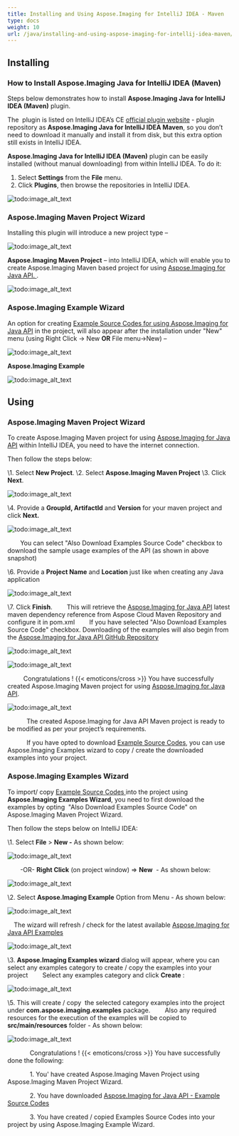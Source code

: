 ```yaml
---
title: Installing and Using Aspose.Imaging for IntelliJ IDEA - Maven
type: docs
weight: 10
url: /java/installing-and-using-aspose-imaging-for-intellij-idea-maven/
---
```


## **Installing**
### **How to Install Aspose.Imaging Java for IntelliJ IDEA (Maven)**
Steps below demonstrates how to install **Aspose.Imaging Java for IntelliJ IDEA (Maven)** plugin.

The  plugin is listed on IntelliJ IDEA’s CE [official plugin website](https://plugins.jetbrains.com/plugin/8048-aspose-imaging-java-for-intellij-idea-maven/) - plugin repository as **Aspose.Imaging Java for IntelliJ IDEA Maven**, so you don’t need to download it manually and install it from disk, but this extra option still exists in IntelliJ IDEA.

**Aspose.Imaging Java for IntelliJ IDEA (Maven)** plugin can be easily installed (without manual downloading) from within IntelliJ IDEA. To do it:

1. Select **Settings** from the **File** menu.
1. Click **Plugins**, then browse the repositories in IntelliJ IDEA. 

![todo:image_alt_text](https://i.imgur.com/3KY7frr.jpg)
### **Aspose.Imaging Maven Project Wizard**
Installing this plugin will introduce a new project type – 

![todo:image_alt_text](http://download-codeplex.sec.s-msft.com/Download/SourceControlFileDownload.ashx?ProjectName=asposeimagingjavaintellij&changeSetId=4355cbd9973fa9a7ea876f9a993ae2acc03dc2f0&itemId=src%2fresources%2fasposeSmall.png)

**Aspose.Imaging Maven Project** – into IntelliJ IDEA, which will enable you to create Aspose.Imaging Maven based project for using [Aspose.Imaging for Java API. ](https://products.aspose.com/imaging/java). 

![todo:image_alt_text](https://i.imgur.com/uHEAgz3.jpg)
### **Aspose.Imaging Example Wizard**
An option for creating [Example Source Codes for using Aspose.Imaging for Java API](https://github.com/aspose-imaging/Aspose.Imaging-for-Java/tree/master/Examples) in the project, will also appear after the installation under "New" menu (using Right Click -> New **OR** File menu->New) – 

![todo:image_alt_text](http://download-codeplex.sec.s-msft.com/Download/SourceControlFileDownload.ashx?ProjectName=asposeimagingjavaintellij&changeSetId=4355cbd9973fa9a7ea876f9a993ae2acc03dc2f0&itemId=src%2fresources%2fasposeSmall.png)

**Aspose.Imaging Example**

![todo:image_alt_text](https://i.imgur.com/jMBcNXF.jpg)
## **Using**
### **Aspose.Imaging Maven Project Wizard**
To create Aspose.Imaging Maven project for using [Aspose.Imaging for Java API](https://products.aspose.com/imaging/java) within IntelliJ IDEA, you need to have the internet connection.

Then follow the steps below:

\1. Select **New Project**.
\2. Select **Aspose.Imaging Maven Project** 
\3. Click **Next**. 

![todo:image_alt_text](https://i.imgur.com/uHEAgz3.jpg)


\4. Provide a **GroupId, ArtifactId** and **Version** for your maven project and click **Next.**

![todo:image_alt_text](https://i.imgur.com/lVo36ko.jpg)


`    `You can select "Also Download Examples Source Code" checkbox to download the sample usage examples of the API (as shown in above snapshot)

\6. Provide a **Project Name** and **Location** just like when creating any Java application

![todo:image_alt_text](https://i.imgur.com/tf9bJSF.jpg)


\7. Click **Finish**.
`    `This will retrieve the [Aspose.Imaging for Java API](https://products.aspose.com/imaging/java) latest maven dependency reference from Aspose Cloud Maven Repository and configure it in pom.xml
`    `If you have selected "Also Download Examples Source Code" checkbox. Downloading of the examples will also begin from the [Aspose.Imaging for Java API GitHub Repository](https://github.com/aspose-imaging/Aspose.Imaging-for-Java/tree/master/Examples)

![todo:image_alt_text](https://i.imgur.com/gmv6J6A.jpg)

![todo:image_alt_text](https://i.imgur.com/ru2ou8z.jpg)

`     `Congratulations ! {{< emoticons/cross >}} You have successfully created Aspose.Imaging Maven project for using [Aspose.Imaging for Java API](https://products.aspose.com/imaging/java).

![todo:image_alt_text](https://i.imgur.com/eoz02V2.jpg)

`      `The created Aspose.Imaging for Java API Maven project is ready to be modified as per your project’s requirements.

`      `If you have opted to download [Example Source Codes](https://github.com/aspose-imaging/Aspose.Imaging-for-Java/tree/master/Examples), you can use Aspose.Imaging Examples wizard to copy / create the downloaded examples into your project.
### **Aspose.Imaging Examples Wizard**
To import/ copy [Example Source Codes ](https://github.com/aspose-imaging/Aspose.Imaging-for-Java/tree/master/Examples)into the project using **Aspose.Imaging Examples Wizard**, you need to first download the examples by opting  "Also Download Examples Source Code" on Aspose.Imaging Maven Project Wizard.

Then follow the steps below on IntelliJ IDEA:

\1. Select **File** > **New -** As shown below: 

![todo:image_alt_text](https://i.imgur.com/N8tT9Q0.jpg)


`    `-OR- **Right Click** (on project window) => **New**  - As shown below: 

![todo:image_alt_text](https://i.imgur.com/aUBWkhp.jpg)


\2. Select **Aspose.Imaging Example** Option from Menu - As shown below: 

![todo:image_alt_text](https://i.imgur.com/8dzjGln.jpg)


`  `The wizard will refresh / check for the latest available [Aspose.Imaging for Java API Examples](https://github.com/aspose-imaging/Aspose.Imaging-for-Java/tree/master/Examples) 

![todo:image_alt_text](https://i.imgur.com/5PZwsuq.jpg)


\3. **Aspose.Imaging Examples wizard** dialog will appear, where you can select any examples category to create / copy the examples into your project
`    `Select any examples category and click **Create** : 

![todo:image_alt_text](https://i.imgur.com/jMBcNXF.jpg)


\5. This will create / copy  the selected category examples into the project under **com.aspose.imaging.examples** package.
`    `Also any required resources for the execution of the examples will be copied to **src/main/resources** folder - As shown below:

![todo:image_alt_text](https://i.imgur.com/UNSI2GC.jpg)



`       `Congratulations ! {{< emoticons/cross >}} You have successfully done the following:

`       `1. You' have created Aspose.Imaging Maven Project using Aspose.Imaging Maven Project Wizard.

`       `2. You have downloaded [Aspose.Imaging for Java API - Example Source Codes](https://github.com/aspose-imaging/Aspose.Imaging-for-Java/tree/master/Examples)

`       `3. You have created / copied Examples Source Codes into your project by using Aspose.Imaging Example Wizard.
